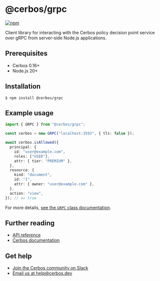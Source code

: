 # @cerbos/grpc

[![npm](https://img.shields.io/npm/v/@cerbos/grpc?style=flat-square)](https://www.npmjs.com/package/@cerbos/grpc)

Client library for interacting with the Cerbos policy decision point service over gRPC from server-side Node.js applications.

## Prerequisites

- Cerbos 0.16+
- Node.js 20+

## Installation

```console
$ npm install @cerbos/grpc
```

## Example usage

```typescript
import { GRPC } from "@cerbos/grpc";

const cerbos = new GRPC("localhost:3593", { tls: false });

await cerbos.isAllowed({
  principal: {
    id: "user@example.com",
    roles: ["USER"],
    attr: { tier: "PREMIUM" },
  },
  resource: {
    kind: "document",
    id: "1",
    attr: { owner: "user@example.com" },
  },
  action: "view",
}); // => true
```

For more details, [see the `GRPC` class documentation](../../docs/grpc.grpc.md).

## Further reading

- [API reference](../../docs/grpc.md)
- [Cerbos documentation](https://docs.cerbos.dev)

## Get help

- [Join the Cerbos community on Slack](http://go.cerbos.io/slack)
- [Email us at help@cerbos.dev](mailto:help@cerbos.dev)

